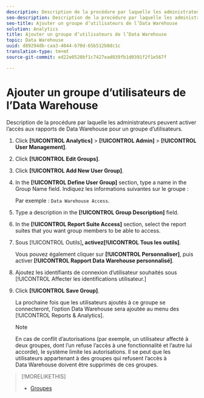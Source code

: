 ```yaml
---
description: Description de la procédure par laquelle les administrateurs peuvent activer l’accès aux rapports de Data Warehouse pour un groupe d’utilisateurs.
seo-description: Description de la procédure par laquelle les administrateurs peuvent activer l’accès aux rapports de Data Warehouse pour un groupe d’utilisateurs.
seo-title: Ajouter un groupe d’utilisateurs de l’Data Warehouse
solution: Analytics
title: Ajouter un groupe d’utilisateurs de l’Data Warehouse
topic: Data Warehouse
uuid: d89294db-caa3-4044-b70d-65b512b0dc1c
translation-type: tm+mt
source-git-commit: ed22e0520bf1c7427ead039fb1d0391f2f1e567f

---
```



# Ajouter un groupe d’utilisateurs de l’Data Warehouse

Description de la procédure par laquelle les administrateurs peuvent activer l’accès aux rapports de Data Warehouse pour un groupe d’utilisateurs.

1. Click **[!UICONTROL Analytics]** &gt; **[!UICONTROL Admin]** &gt; **[!UICONTROL User Management]**.
1. Click **[!UICONTROL Edit Groups]**.
1. Click **[!UICONTROL Add New User Group]**.
1. In the **[!UICONTROL Define User Group]** section, type a name in the Group Name field. Indiquez les informations suivantes sur le groupe : 

   Par exemple : `Data Warehouse Access`.
1. Type a description in the **[!UICONTROL Group Description]** field.
1. In the **[!UICONTROL Report Suite Access]** section, select the report suites that you want group members to be able to access.
1. Sous [!UICONTROL Outils]**, activez[!UICONTROL Tous les outils]**.

   Vous pouvez également cliquer sur **[!UICONTROL Personnaliser]**, puis activer **[!UICONTROL Rapport Data Warehouse personnalisé]**.

1. Ajoutez les identifiants de connexion d’utilisateur souhaités sous [!UICONTROL Affecter les identifications utilisateur.]
1. Click **[!UICONTROL Save Group]**.

   La prochaine fois que les utilisateurs ajoutés à ce groupe se connecteront, l’option Data Warehouse sera ajoutée au menu des [!UICONTROL Reports &amp; Analytics].

   >[!NOTE]
   >
   >En cas de conflit d’autorisations (par exemple, un utilisateur affecté à deux groupes, dont l’un refuse l’accès à une fonctionnalité et l’autre lui accorde), le système limite les autorisations. Il se peut que les utilisateurs appartenant à des groupes qui refusent l’accès à Data Warehouse doivent être supprimés de ces groupes.

>[!MORELIKETHIS]
>
>* [Groupes](/help/admin/user-management2/c-user-groups/groups.md)

